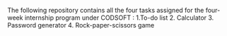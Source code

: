 The following repository contains all the four tasks assigned for the four-week internship program under CODSOFT :
1.To-do list
2. Calculator
3. Password generator
4. Rock-paper-scissors game
